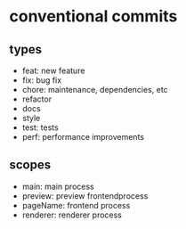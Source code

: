 # conventional commits

## types

* feat: new feature
* fix: bug fix
* chore: maintenance, dependencies, etc
* refactor
* docs
* style
* test: tests
* perf: performance improvements

## scopes

* main: main process
* preview: preview frontendprocess
* pageName: frontend process
* renderer: renderer process